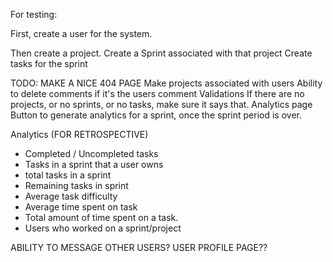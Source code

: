 For testing:

First, create a user for the system.

Then create a project.
Create a Sprint associated with that project
Create tasks for the sprint

TODO:
MAKE A NICE 404 PAGE
Make projects associated with users
Ability to delete comments if it's the users comment
Validations
If there are no projects, or no sprints, or no tasks, make sure it says that.
Analytics page
Button to generate analytics for a sprint, once the sprint period is over.

Analytics (FOR RETROSPECTIVE)
* Completed / Uncompleted tasks
* Tasks in a sprint that a user owns
* total tasks in a sprint
* Remaining tasks in sprint
* Average task difficulty
* Average time spent on task
* Total amount of time spent on a task.
* Users who worked on a sprint/project


ABILITY TO MESSAGE OTHER USERS?
USER PROFILE PAGE??

